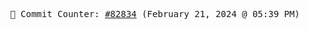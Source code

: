 <p align="center">
    <samp>
        📮 Commit Counter: <a href="https://github.com/Javascript-void0/Javascript-void0/commits/main">#82834</a> (February 21, 2024 @ 05:39 PM)
    </samp>
</p>